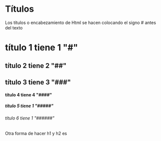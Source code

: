 # Títulos

Los títulos o encabezamiento de Html se hacen colocando el signo # antes del texto

#      título 1 tiene 1 "#"
##     título 2 tiene 2 "##"
##     título 3 tiene 3 "###"
####   título 4 tiene 4 "####"
#####  título 5 tiene 1 "#####"
###### título 6 tiene 1 "######"

Otra forma de hacer h1 y h2 es
